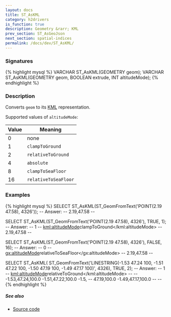 ```yaml
---
layout: docs
title: ST_AsKML
category: h2drivers
is_function: true
description: Geometry &rarr; KML
prev_section: ST_AsGeoJson
next_section: spatial-indices
permalink: /docs/dev/ST_AsKML/
---
```


### Signatures

{% highlight mysql %}
VARCHAR ST_AsKML(GEOMETRY geom);
VARCHAR ST_AsKML(GEOMETRY geom, BOOLEAN extrude, INT altitudeMode);
{% endhighlight %}

### Description

Converts `geom` to its [KML][wiki] representation.

Supported values of `altitudeMode`:

| Value | Meaning              |
|-------|----------------------|
| 0     | none                 |
| 1     | `clampToGround`      |
| 2     | `relativeToGround`   |
| 4     | `absolute`           |
| 8     | `clampToSeaFloor`    |
| 16    | `relativeToSeaFloor` |

### Examples

{% highlight mysql %}
SELECT ST_AsKML(ST_GeomFromText('POINT(2.19 47.58), 4326'));
-- Answer: <Point>
--             <coordinates>2.19,47.58</coordinates>
--         </Point>

SELECT ST_AsKML(ST_GeomFromText('POINT(2.19 47.58), 4326'),
                TRUE, 1);
-- Answer: <Point>
--             <extrude>1</extrude>
--             <kml:altitudeMode>clampToGround</kml:altitudeMode>
--             <coordinates>2.19,47.58</coordinates>
--          </Point>

SELECT ST_AsKML(ST_GeomFromText('POINT(2.19 47.58), 4326'),
                FALSE, 16);
-- Answer: <Point>
--             <extrude>0</extrude>
--             <gx:altitudeMode>relativeToSeaFloor</gx:altitudeMode>
--             <coordinates>2.19,47.58</coordinates>
--         </Point>

SELECT ST_AsKML(
    ST_GeomFromText('LINESTRING(-1.53 47.24 100, -1.51 47.22 100,
                                -1.50 47.19 100, -1.49 47.17 100)',
                    4326),
    TRUE, 2);
-- Answer: <LineString>
--             <extrude>1</extrude>
--             <kml:altitudeMode>relativeToGround</kml:altitudeMode>
--             <coordinates>
--                 -1.53,47.24,100.0 -1.51,47.22,100.0 -1.5,
--                 47.19,100.0 -1.49,47.17,100.0
--             </coordinates>
--         </LineString>
{% endhighlight %}

##### See also

* <a href="https://github.com/irstv/H2GIS/blob/master/h2drivers/src/main/java/org/h2gis/drivers/kml/ST_AsKml.java" target="_blank">Source code</a>

[wiki]: http://en.wikipedia.org/wiki/Keyhole_Markup_Language
